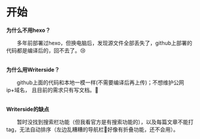 # 开始

<!--Writerside adds this topic when you create a new documentation project.
You can use it as a sandbox to play with Writerside features, and remove it from the TOC when you don't need it anymore.-->

**为什么不用hexo？**
<p></p>
&emsp;&emsp;多年前部署过hexo，但换电脑后，发现源文件全部丢失了，github上部署的代码都是编译后的，回不去了。😢
<br></br>

**为什么用Writerside？**
<p></p>
&emsp;&emsp;github上面的代码和本地一模一样(不需要编译后再上传)；不想维护公网ip+域名，
且目前的需求只有写文档。🤔
<br></br>

**Writerside的缺点**
<p></p>
&emsp;&emsp;暂时没找到搜索栏功能（但我看官方是有搜索功能的），以及每篇文章不能打tag，无法自动排序（左边乱糟糟的导航栏🤕好像有折叠功能，还不会用）。
<br></br>


